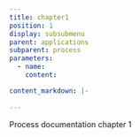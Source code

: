 ```yaml
---
title: chapter1
position: 1
display: subsubmenu
parent: applications
subparent: process
parameters:
  - name:
    content:

content_markdown: |-
  
---
```


 Process documentation chapter 1